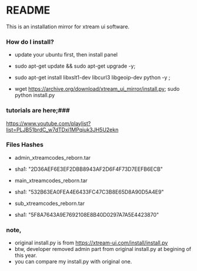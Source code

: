 # README #

This is an installation mirror for xtream ui software.

### How do I install? ###

* update your ubuntu first, then install panel
 
* sudo apt-get update && sudo apt-get upgrade -y; 
* sudo apt-get install libxslt1-dev libcurl3 libgeoip-dev python -y ; 
* wget https://archive.org/download/xtream_ui_mirror/install.py; sudo python install.py

### tutorials are here;###
https://www.youtube.com/playlist?list=PLJB51brdC_w7dTDxi1MPqiuk3JH5U2ekn

### Files Hashes ###
* admin_xtreamcodes_reborn.tar
* sha1: "2D36AEF6E3EF2DBB8943AF2D6F4F73D7EEFB6ECB"

* main_xtreamcodes_reborn.tar
* sha1: "532B63EA0FEA4E6433FC47C3B8E65D8A90D5A4E9"

* sub_xtreamcodes_reborn.tar
* sha1: "5F8A7643A9E7692108E8B40D0297A7A5E4423870"

### note,
* original install.py is from https://xtream-ui.com/install/install.py 
* btw, developer removed admin part from original install.py at begining of this year.
* you can compare my install.py with original one.